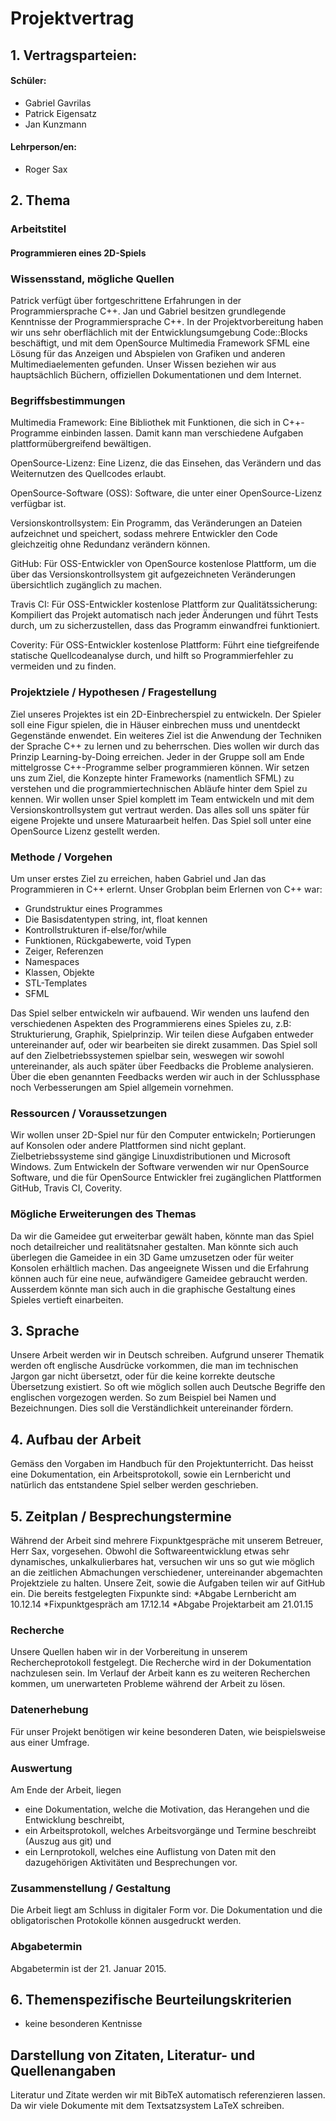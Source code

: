 ﻿# Projektvertrag

## 1. Vertragsparteien:

#### Schüler: 
* Gabriel Gavrilas
* Patrick Eigensatz
* Jan Kunzmann

#### Lehrperson/en:
* Roger Sax

## 2. Thema
### Arbeitstitel

#### Programmieren eines 2D-Spiels


### Wissensstand, mögliche Quellen
Patrick verfügt über fortgeschrittene Erfahrungen in der Programmiersprache C++. Jan und Gabriel besitzen grundlegende
Kenntnisse der Programmiersprache C++. In der Projektvorbereitung haben wir uns sehr oberflächlich mit der Entwicklungsumgebung Code::Blocks beschäftigt, und mit dem OpenSource Multimedia Framework SFML eine Lösung für das Anzeigen und Abspielen von Grafiken und anderen Multimediaelementen gefunden. Unser Wissen beziehen wir aus hauptsächlich Büchern, offiziellen Dokumentationen und dem Internet.

### Begriffsbestimmungen
Multimedia Framework:
	Eine Bibliothek mit Funktionen, die sich in C++-Programme einbinden lassen. Damit kann man verschiedene Aufgaben plattformübergreifend bewältigen.

OpenSource-Lizenz:
	Eine Lizenz, die das Einsehen, das Verändern und das Weiternutzen des Quellcodes erlaubt.

OpenSource-Software (OSS):
	Software, die unter einer OpenSource-Lizenz verfügbar ist.

Versionskontrollsystem:
	Ein Programm, das Veränderungen an Dateien aufzeichnet und speichert, sodass mehrere Entwickler den Code gleichzeitig ohne Redundanz verändern können.

GitHub:
	Für OSS-Entwickler von OpenSource kostenlose Plattform, um die über das Versionskontrollsystem git aufgezeichneten Veränderungen übersichtlich zugänglich zu machen.

Travis CI:
	Für OSS-Entwickler kostenlose Plattform zur Qualitätssicherung: Kompiliert das Projekt automatisch nach jeder Änderungen und führt Tests durch, um zu sicherzustellen, dass das Programm einwandfrei funktioniert.

Coverity:
        Für OSS-Entwickler kostenlose Plattform: Führt eine tiefgreifende statische Quellcodeanalyse durch, und hilft so Programmierfehler zu vermeiden und zu finden.

### Projektziele / Hypothesen / Fragestellung
Ziel unseres Projektes ist ein 2D-Einbrecherspiel zu entwickeln. Der Spieler soll eine Figur spielen, die in Häuser einbrechen muss und unentdeckt Gegenstände enwendet. Ein weiteres Ziel ist die Anwendung der Techniken der Sprache C++ zu lernen und zu beherrschen. Dies wollen wir durch das Prinzip Learning-by-Doing erreichen. Jeder in der Gruppe soll am Ende mittelgrosse C++-Programme selber programmieren können. Wir setzen uns zum Ziel, die Konzepte hinter Frameworks (namentlich SFML) zu verstehen und die programmiertechnischen Abläufe hinter dem Spiel zu kennen. Wir wollen unser Spiel komplett im Team entwickeln und mit dem Versionskontrollsystem gut vertraut werden. Das alles soll uns später für eigene Projekte und unsere Maturaarbeit helfen. Das Spiel soll unter eine OpenSource Lizenz gestellt werden.


### Methode / Vorgehen
Um unser erstes Ziel zu erreichen, haben Gabriel und Jan das Programmieren in C++ erlernt.
Unser Grobplan beim Erlernen von C++ war:

* Grundstruktur eines Programmes
* Die Basisdatentypen string, int, float kennen
* Kontrollstrukturen if-else/for/while
* Funktionen, Rückgabewerte, void Typen
* Zeiger, Referenzen
* Namespaces
* Klassen, Objekte
* STL-Templates
* SFML

Das Spiel selber entwickeln wir aufbauend. Wir wenden uns laufend den verschiedenen Aspekten des Programmierens eines Spieles zu, z.B: Strukturierung, Graphik, Spielprinzip. Wir teilen diese Aufgaben entweder untereinander auf, oder wir bearbeiten sie direkt zusammen. Das Spiel soll auf den Zielbetriebssystemen spielbar sein, weswegen wir sowohl untereinander, als auch später über Feedbacks die Probleme analysieren. Über die eben genannten Feedbacks werden wir auch in der Schlussphase noch Verbesserungen am Spiel allgemein vornehmen.

### Ressourcen / Voraussetzungen
Wir wollen unser 2D-Spiel nur für den Computer entwickeln; Portierungen auf Konsolen oder andere Plattformen sind nicht geplant. Zielbetriebssysteme sind gängige Linuxdistributionen und Microsoft Windows. Zum Entwickeln der Software verwenden wir nur OpenSource Software, und die für OpenSource Entwickler frei zugänglichen Plattformen GitHub, Travis CI, Coverity.

### Mögliche Erweiterungen des Themas
Da wir die Gameidee gut erweiterbar gewält haben, könnte man das Spiel noch detailreicher und realitätsnaher gestalten. Man könnte sich auch überlegen die Gameidee in ein 3D Game umzusetzen oder für weiter Konsolen erhältlich machen. Das angeeignete Wissen und die Erfahrung können auch für eine neue, aufwändigere Gameidee gebraucht werden. Ausserdem könnte man sich auch in die graphische Gestaltung eines Spieles vertieft einarbeiten.

## 3. Sprache
Unsere Arbeit werden wir in Deutsch schreiben. Aufgrund unserer Thematik
werden oft englische Ausdrücke vorkommen, die man im technischen Jargon
gar nicht übersetzt, oder für die keine korrekte deutsche Übersetzung existiert.
So oft wie möglich sollen auch Deutsche Begriffe den englischen vorgezogen werden. So zum Beispiel bei Namen und Bezeichnungen. Dies soll die Verständlichkeit untereinander fördern.

## 4. Aufbau der Arbeit
Gemäss den Vorgaben im Handbuch für den Projektunterricht. Das heisst eine Dokumentation, ein Arbeitsprotokoll,
sowie ein Lernbericht und natürlich das entstandene Spiel selber werden geschrieben.

## 5. Zeitplan / Besprechungstermine
Während der Arbeit sind mehrere Fixpunktgespräche mit unserem Betreuer, Herr Sax, vorgesehen.
Obwohl die Softwareentwicklung etwas sehr dynamisches, unkalkulierbares hat, versuchen wir uns
so gut wie möglich an die zeitlichen Abmachungen verschiedener, untereinander abgemachten Projektziele zu halten.
Unsere Zeit, sowie die Aufgaben teilen wir auf GitHub ein.
Die bereits festgelegten Fixpunkte sind:
*Abgabe Lernbericht am 10.12.14
*Fixpunktgespräch am 17.12.14
*Abgabe Projektarbeit am 21.01.15

### Recherche
Unsere Quellen haben wir in der Vorbereitung in unserem Rechercheprotokoll festgelegt.
Die Recherche wird in der Dokumentation nachzulesen sein.
Im Verlauf der Arbeit kann es zu weiteren Recherchen kommen,
um unerwarteten Probleme während der Arbeit zu lösen.

### Datenerhebung
Für unser Projekt benötigen wir keine besonderen Daten, wie beispielsweise
aus einer Umfrage.

### Auswertung
Am Ende der Arbeit, liegen
 * eine Dokumentation, welche die Motivation, das Herangehen und die Entwicklung beschreibt,
 * ein Arbeitsprotokoll, welches Arbeitsvorgänge und Termine beschreibt (Auszug aus git) und
 * ein Lernprotokoll, welches eine Auflistung von Daten mit den dazugehörigen
   Aktivitäten und Besprechungen vor.

### Zusammenstellung / Gestaltung
Die Arbeit liegt am Schluss in digitaler Form vor. Die Dokumentation
und die obligatorischen Protokolle können ausgedruckt werden.

### Abgabetermin
Abgabetermin ist der 21. Januar 2015.

## 6. Themenspezifische Beurteilungskriterien
* keine besonderen Kentnisse

## Darstellung von Zitaten, Literatur- und Quellenangaben
Literatur und Zitate werden wir mit BibTeX automatisch referenzieren lassen. Da wir viele 
Dokumente mit dem Textsatzsystem LaTeX schreiben.
